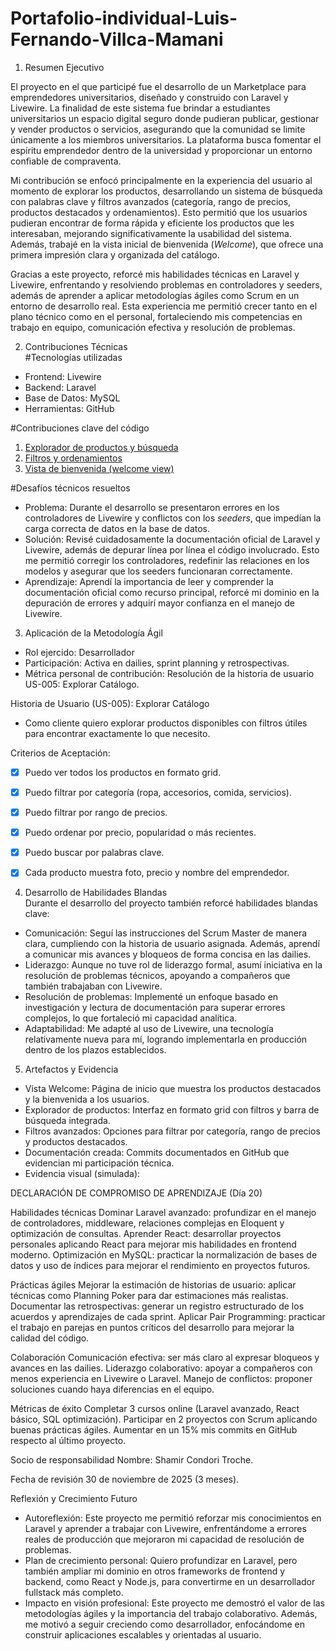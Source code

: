 # Portafolio-individual-Luis-Fernando-Villca-Mamani


1. Resumen Ejecutivo

El proyecto en el que participé fue el desarrollo de un Marketplace para emprendedores universitarios, diseñado y construido con Laravel y Livewire. La finalidad de este sistema fue brindar a estudiantes universitarios un espacio digital seguro donde pudieran publicar, gestionar y vender productos o servicios, asegurando que la comunidad se limite únicamente a los miembros universitarios. La plataforma busca fomentar el espíritu emprendedor dentro de la universidad y proporcionar un entorno confiable de compraventa.  

Mi contribución se enfocó principalmente en la experiencia del usuario al momento de explorar los productos, desarrollando un sistema de búsqueda con palabras clave y filtros avanzados (categoría, rango de precios, productos destacados y ordenamientos). Esto permitió que los usuarios pudieran encontrar de forma rápida y eficiente los productos que les interesaban, mejorando significativamente la usabilidad del sistema. Además, trabajé en la vista inicial de bienvenida (*Welcome*), que ofrece una primera impresión clara y organizada del catálogo.  

Gracias a este proyecto, reforcé mis habilidades técnicas en Laravel y Livewire, enfrentando y resolviendo problemas en controladores y seeders, además de aprender a aplicar metodologías ágiles como Scrum en un entorno de desarrollo real. Esta experiencia me permitió crecer tanto en el plano técnico como en el personal, fortaleciendo mis competencias en trabajo en equipo, comunicación efectiva y resolución de problemas.  


2. Contribuciones Técnicas  
#Tecnologías utilizadas  
- Frontend: Livewire  
- Backend: Laravel  
- Base de Datos: MySQL  
- Herramientas: GitHub  

#Contribuciones clave del código  
1. [Explorador de productos y búsqueda](https://github.com/Jhoel777ar/marketplace-lpz/commit/af9ae4050fdd82f5b5a7269d2e2271a9c1a72280)  
2. [Filtros y ordenamientos](https://github.com/Jhoel777ar/marketplace-lpz/commit/b160d2d1427c43e3fdd98dd9999143c28c3d9ae7)  
3. [Vista de bienvenida (welcome view)](https://github.com/Jhoel777ar/marketplace-lpz/commit/f11b8c7cf67829a81f35ccbcfa25649676d1a779)  

#Desafíos técnicos resueltos  
- Problema: Durante el desarrollo se presentaron errores en los controladores de Livewire y conflictos con los *seeders*, que impedían la carga correcta de datos en la base de datos.  
- Solución: Revisé cuidadosamente la documentación oficial de Laravel y Livewire, además de depurar línea por línea el código involucrado. Esto me permitió corregir los controladores, redefinir las relaciones en los modelos y asegurar que los seeders funcionaran correctamente.  
- Aprendizaje: Aprendí la importancia de leer y comprender la documentación oficial como recurso principal, reforcé mi dominio en la depuración de errores y adquirí mayor confianza en el manejo de Livewire.  


3. Aplicación de la Metodología Ágil  
- Rol ejercido: Desarrollador  
- Participación: Activa en dailies, sprint planning y retrospectivas.  
- Métrica personal de contribución: Resolución de la historia de usuario US-005: Explorar Catálogo.  

Historia de Usuario (US-005): Explorar Catálogo  
- Como cliente quiero explorar productos disponibles con filtros útiles para encontrar exactamente lo que necesito.  

Criterios de Aceptación:  
- [x] Puedo ver todos los productos en formato grid.  
- [x] Puedo filtrar por categoría (ropa, accesorios, comida, servicios).  
- [x] Puedo filtrar por rango de precios.  
- [x] Puedo ordenar por precio, popularidad o más recientes.  
- [x] Puedo buscar por palabras clave.  
- [x] Cada producto muestra foto, precio y nombre del emprendedor.  


4. Desarrollo de Habilidades Blandas  
Durante el desarrollo del proyecto también reforcé habilidades blandas clave:  
- Comunicación: Seguí las instrucciones del Scrum Master de manera clara, cumpliendo con la historia de usuario asignada. Además, aprendí a comunicar mis avances y bloqueos de forma concisa en las dailies.  
- Liderazgo: Aunque no tuve rol de liderazgo formal, asumí iniciativa en la resolución de problemas técnicos, apoyando a compañeros que también trabajaban con Livewire.  
- Resolución de problemas: Implementé un enfoque basado en investigación y lectura de documentación para superar errores complejos, lo que fortaleció mi capacidad analítica.  
- Adaptabilidad: Me adapté al uso de Livewire, una tecnología relativamente nueva para mí, logrando implementarla en producción dentro de los plazos establecidos.  


5. Artefactos y Evidencia  
- Vista Welcome: Página de inicio que muestra los productos destacados y la bienvenida a los usuarios.  
- Explorador de productos: Interfaz en formato grid con filtros y barra de búsqueda integrada.  
- Filtros avanzados: Opciones para filtrar por categoría, rango de precios y productos destacados.  
- Documentación creada: Commits documentados en GitHub que evidencian mi participación técnica.  
- Evidencia visual (simulada):  

DECLARACIÓN DE COMPROMISO DE APRENDIZAJE (Día 20)

Habilidades técnicas
Dominar Laravel avanzado: profundizar en el manejo de controladores, middleware, relaciones complejas en Eloquent y optimización de consultas.
Aprender React: desarrollar proyectos personales aplicando React para mejorar mis habilidades en frontend moderno.
Optimización en MySQL: practicar la normalización de bases de datos y uso de índices para mejorar el rendimiento en proyectos futuros.

Prácticas ágiles 
Mejorar la estimación de historias de usuario: aplicar técnicas como Planning Poker para dar estimaciones más realistas.
Documentar las retrospectivas: generar un registro estructurado de los acuerdos y aprendizajes de cada sprint.
Aplicar Pair Programming: practicar el trabajo en parejas en puntos críticos del desarrollo para mejorar la calidad del código.

Colaboración 
Comunicación efectiva: ser más claro al expresar bloqueos y avances en las dailies.
Liderazgo colaborativo: apoyar a compañeros con menos experiencia en Livewire o Laravel.
Manejo de conflictos: proponer soluciones cuando haya diferencias en el equipo.

Métricas de éxito
Completar 3 cursos online (Laravel avanzado, React básico, SQL optimización).
Participar en 2 proyectos con Scrum aplicando buenas prácticas ágiles.
Aumentar en un 15% mis commits en GitHub respecto al último proyecto.

Socio de responsabilidad
Nombre: Shamir Condori Troche.

Fecha de revisión
30 de noviembre de 2025 (3 meses).


Reflexión y Crecimiento Futuro  
- Autoreflexión: Este proyecto me permitió reforzar mis conocimientos en Laravel y aprender a trabajar con Livewire, enfrentándome a errores reales de producción que mejoraron mi capacidad de resolución de problemas.  
- Plan de crecimiento personal: Quiero profundizar en Laravel, pero también ampliar mi dominio en otros frameworks de frontend y backend, como React y Node.js, para convertirme en un desarrollador fullstack más completo.  
- Impacto en visión profesional: Este proyecto me demostró el valor de las metodologías ágiles y la importancia del trabajo colaborativo. Además, me motivó a seguir creciendo como desarrollador, enfocándome en construir aplicaciones escalables y orientadas al usuario.

